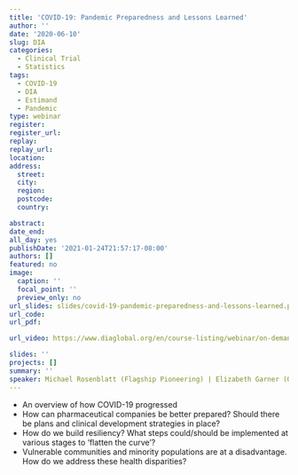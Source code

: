 ```yaml
---
title: 'COVID-19: Pandemic Preparedness and Lessons Learned'
author: ''
date: '2020-06-10'
slug: DIA
categories:
  - Clinical Trial
  - Statistics
tags:
  - COVID-19
  - DIA
  - Estimand
  - Pandemic
type: webinar
register: 
register_url: 
replay:
replay_url: 
location: 
address:
  street: 
  city: 
  region: 
  postcode: 
  country: 

abstract: 
date_end: 
all_day: yes
publishDate: '2021-01-24T21:57:17-08:00'
authors: []
featured: no
image:
  caption: ''
  focal_point: ''
  preview_only: no
url_slides: slides/covid-19-pandemic-preparedness-and-lessons-learned.pdf
url_code:
url_pdf: 

url_video: https://www.diaglobal.org/en/course-listing/webinar/on-demand/2020/06/dia-direct-covid-19-pandemic-preparedness-and-lessons-learned/presentation/11/covid-19-pandemic-preparedness-and-lessons-learned?aid=COVID-19

slides: ''
projects: []
summary: ''
speaker: Michael Rosenblatt (Flagship Pioneering) | Elizabeth Garner (ObsEva SA) | Peter Sorger (Harvard Medical School)
---
```


<!--more-->
* An overview of how COVID-19 progressed  
* How can pharmaceutical companies be better prepared? Should there be plans and clinical development strategies in place?  
* How do we build resiliency? What steps could/should be implemented at various stages to ‘flatten the curve’?  
* Vulnerable communities and minority populations are at a disadvantage. How do we address these health disparities?
